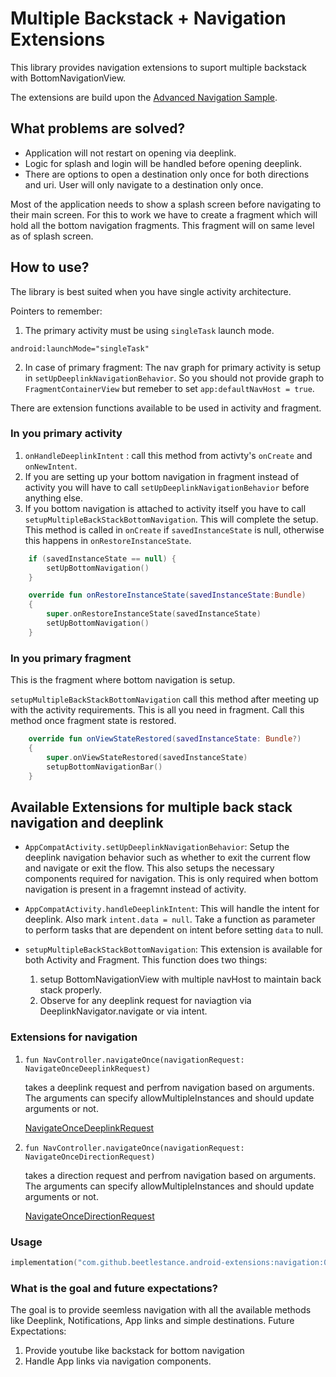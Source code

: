 # Multiple Backstack + Navigation Extensions
This library provides navigation extensions to suport multiple backstack with BottomNavigationView. 

The extensions are build upon the [Advanced Navigation Sample](https://github.com/android/architecture-components-samples/blob/master/NavigationAdvancedSample/app/src/main/java/com/example/android/navigationadvancedsample/NavigationExtensions.kt).

## What problems are solved?
* Application will not restart on opening via deeplink.
* Logic for splash and login will be handled before opening deeplink.
* There are options to open a destination only once for both directions and uri. User will only navigate to a destination only once.

Most of the application needs to show a splash screen before navigating to their main screen. For this to work we have to create a fragment which will hold all the bottom navigation fragments. This fragment will on same level as of splash screen.

## How to use?
The library is best suited when you have single activity architecture. 

Pointers to remember:
1. The primary activity must be using `singleTask` launch mode. 
```
android:launchMode="singleTask"
```
2. In case of primary fragment: The nav graph for primary activity is setup in `setUpDeeplinkNavigationBehavior`. So you should not provide graph to `FragmentContainerView` but remeber to set `app:defaultNavHost = true`.

There are extension functions available to be used in activity and fragment.

### In you primary activity
1. `onHandleDeeplinkIntent` : call this method from activty's `onCreate` and `onNewIntent`.
2. If you are setting up your bottom navigation in fragment instead of activity you will have to call `setUpDeeplinkNavigationBehavior` before anything else.
3. If you bottom navigation is attached to activity itself you have to call `setupMultipleBackStackBottomNavigation`. This will complete the setup. This method is called in `onCreate` if `savedInstanceState` is null, otherwise this happens in `onRestoreInstanceState`.
```Kotlin
    if (savedInstanceState == null) {
        setUpBottomNavigation()
    }

    override fun onRestoreInstanceState(savedInstanceState:Bundle) 
    {
        super.onRestoreInstanceState(savedInstanceState)
        setUpBottomNavigation()
    }
```


### In you primary fragment
This is the fragment where bottom navigation is setup.

`setupMultipleBackStackBottomNavigation` call this method after meeting up with the activity requirements. This is all you need in fragment. Call this method once fragment state is restored.
```Kotlin
    override fun onViewStateRestored(savedInstanceState: Bundle?)
    {
        super.onViewStateRestored(savedInstanceState)
        setupBottomNavigationBar()
    }
```


## Available Extensions for multiple back stack navigation and deeplink
* `AppCompatActivity.setUpDeeplinkNavigationBehavior`: Setup the deeplink navigation behavior such as whether to exit the current flow and navigate or exit the flow. This also setups the necessary components required for navigation. This is only required when bottom navigation is present in a fragemnt instead of activity.

* `AppCompatActivity.handleDeeplinkIntent`: This will handle the intent for deeplink. Also mark `intent.data = null`. Take a function as parameter to perform tasks that are dependent on intent before setting `data` to null.

* `setupMultipleBackStackBottomNavigation`: This extension is available for both Activity and Fragment. This function does two things: 

    1. setup BottomNavigationView with multiple navHost to maintain back stack properly.
    2. Observe for any deeplink request for naviagtion via DeeplinkNavigator.navigate or via intent.

### Extensions for navigation
1. ``` fun NavController.navigateOnce(navigationRequest: NavigateOnceDeeplinkRequest) ```

    takes a deeplink request and perfrom navigation based on    arguments. The arguments can specify allowMultipleInstances and should update arguments or not.
    
    [NavigateOnceDeeplinkRequest](https://github.com/beetlestance/android-extensions/blob/main/navigation/src/main/java/com/beetlestance/androidextensions/navigation/NavigateOnceDeeplinkRequest.kt)

2. ```fun NavController.navigateOnce(navigationRequest: NavigateOnceDirectionRequest) ```

    takes a direction request and perfrom navigation based on    arguments. The arguments can specify allowMultipleInstances and should update arguments or not.
    
    [NavigateOnceDirectionRequest](https://github.com/beetlestance/android-extensions/blob/main/navigation/src/main/java/com/beetlestance/androidextensions/navigation/NavigateOnceDirectionRequest.kt) 

### Usage
```Kotlin
implementation("com.github.beetlestance.android-extensions:navigation:0.1.1")
```

### What is the goal and future expectations?
The goal is to provide seemless navigation with all the available methods like Deeplink, Notifications, App links and simple destinations. 
Future Expectations:
1. Provide youtube like backstack for bottom navigation
2. Handle App links via navigation components.

